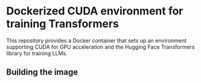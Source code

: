 # Dockerized CUDA environment for training Transformers

This repository provides a Docker container that sets up an environment supporting CUDA for GPU acceleration and the Hugging Face Transformers library for training LLMs.

## Building the image

```

```

